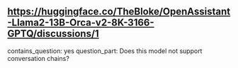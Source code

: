 ## https://huggingface.co/TheBloke/OpenAssistant-Llama2-13B-Orca-v2-8K-3166-GPTQ/discussions/1

contains_question: yes
question_part: Does this model not support conversation chains?